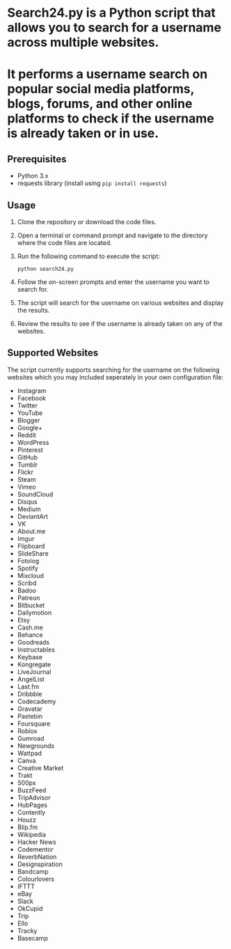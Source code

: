 # Search24.py is a Python script that allows you to search for a username across multiple websites. 
# It performs a username search on popular social media platforms, blogs, forums, and other online platforms to check if the username is already taken or in use.

## Prerequisites

- Python 3.x
- requests library (install using `pip install requests`)

## Usage

1. Clone the repository or download the code files.

2. Open a terminal or command prompt and navigate to the directory where the code files are located.

3. Run the following command to execute the script:

    `python search24.py`


4. Follow the on-screen prompts and enter the username you want to search for.

5. The script will search for the username on various websites and display the results.

6. Review the results to see if the username is already taken on any of the websites.

## Supported Websites

The script currently supports searching for the username on the following websites which you may included seperately in your own configuration file:

- Instagram
- Facebook
- Twitter
- YouTube
- Blogger
- Google+
- Reddit
- WordPress
- Pinterest
- GitHub
- Tumblr
- Flickr
- Steam
- Vimeo
- SoundCloud
- Disqus
- Medium
- DeviantArt
- VK
- About.me
- Imgur
- Flipboard
- SlideShare
- Fotolog
- Spotify
- Mixcloud
- Scribd
- Badoo
- Patreon
- Bitbucket
- Dailymotion
- Etsy
- Cash.me
- Behance
- Goodreads
- Instructables
- Keybase
- Kongregate
- LiveJournal
- AngelList
- Last.fm
- Dribbble
- Codecademy
- Gravatar
- Pastebin
- Foursquare
- Roblox
- Gumroad
- Newgrounds
- Wattpad
- Canva
- Creative Market
- Trakt
- 500px
- BuzzFeed
- TripAdvisor
- HubPages
- Contently
- Houzz
- Blip.fm
- Wikipedia
- Hacker News
- Codementor
- ReverbNation
- Designspiration
- Bandcamp
- Colourlovers
- IFTTT
- eBay
- Slack
- OkCupid
- Trip
- Ello
- Tracky
- Basecamp


